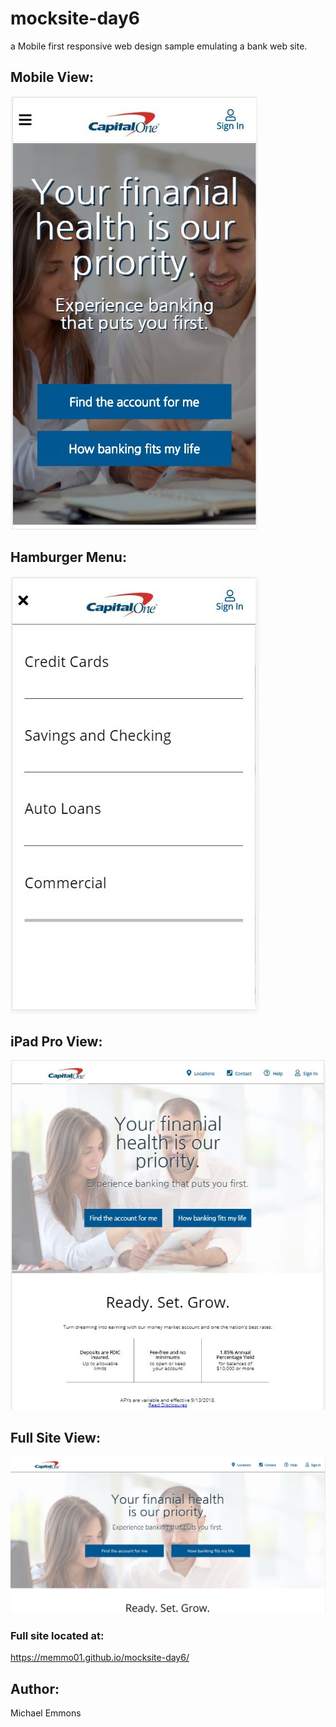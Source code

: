 # mocksite-day6
a Mobile first responsive web design sample emulating a bank web site.

## Mobile View:
![](./images/screenshots/mobileMain.JPG)
## Hamburger Menu:
![](./images/screenshots/dropDownMenu.JPG)
## iPad Pro View:
![](./images/screenshots/ipadProView.JPG)
## Full Site View:
![](./images/screenshots/fullsite.JPG)

### Full site located at:
https://memmo01.github.io/mocksite-day6/


## Author:
Michael Emmons
